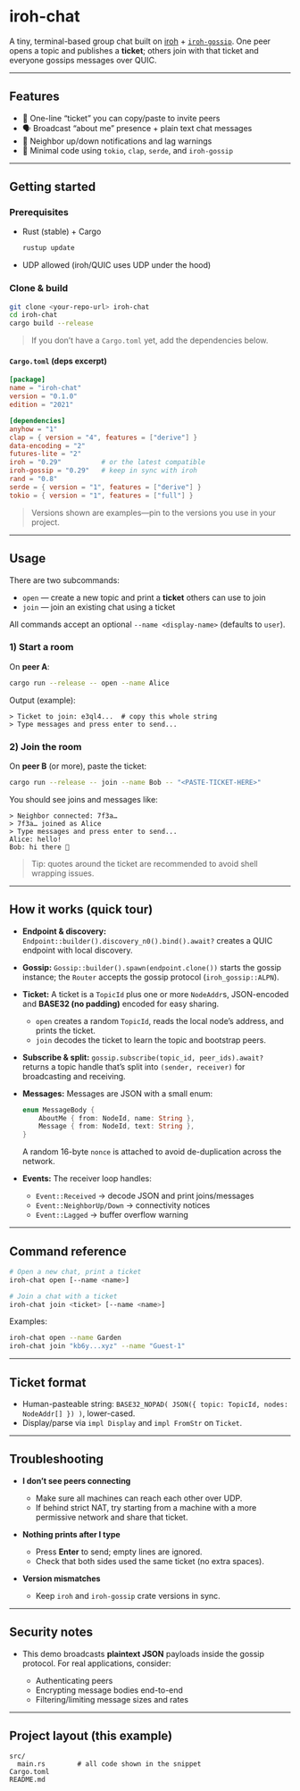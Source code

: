# iroh-chat

A tiny, terminal-based group chat built on [iroh](https://github.com/n0-computer/iroh) + [`iroh-gossip`](https://github.com/n0-computer/iroh/tree/main/iroh-gossip).
One peer opens a topic and publishes a **ticket**; others join with that ticket and everyone gossips messages over QUIC.

---

## Features

* 🔑 One-line “ticket” you can copy/paste to invite peers
* 🗣️ Broadcast “about me” presence + plain text chat messages
* 👀 Neighbor up/down notifications and lag warnings
* 🧰 Minimal code using `tokio`, `clap`, `serde`, and `iroh-gossip`

---

## Getting started

### Prerequisites

* Rust (stable) + Cargo

  ```bash
  rustup update
  ```
* UDP allowed (iroh/QUIC uses UDP under the hood)

### Clone & build

```bash
git clone <your-repo-url> iroh-chat
cd iroh-chat
cargo build --release
```

> If you don’t have a `Cargo.toml` yet, add the dependencies below.

#### `Cargo.toml` (deps excerpt)

```toml
[package]
name = "iroh-chat"
version = "0.1.0"
edition = "2021"

[dependencies]
anyhow = "1"
clap = { version = "4", features = ["derive"] }
data-encoding = "2"
futures-lite = "2"
iroh = "0.29"          # or the latest compatible
iroh-gossip = "0.29"   # keep in sync with iroh
rand = "0.8"
serde = { version = "1", features = ["derive"] }
tokio = { version = "1", features = ["full"] }
```

> Versions shown are examples—pin to the versions you use in your project.

---

## Usage

There are two subcommands:

* `open` — create a new topic and print a **ticket** others can use to join
* `join` — join an existing chat using a ticket

All commands accept an optional `--name <display-name>` (defaults to `user`).

### 1) Start a room

On **peer A**:

```bash
cargo run --release -- open --name Alice
```

Output (example):

```
> Ticket to join: e3ql4...  # copy this whole string
> Type messages and press enter to send...
```

### 2) Join the room

On **peer B** (or more), paste the ticket:

```bash
cargo run --release -- join --name Bob -- "<PASTE-TICKET-HERE>"
```

You should see joins and messages like:

```
> Neighbor connected: 7f3a…
> 7f3a… joined as Alice
> Type messages and press enter to send...
Alice: hello!
Bob: hi there 👋
```

> Tip: quotes around the ticket are recommended to avoid shell wrapping issues.

---

## How it works (quick tour)

* **Endpoint & discovery:**
  `Endpoint::builder().discovery_n0().bind().await?` creates a QUIC endpoint with local discovery.

* **Gossip:**
  `Gossip::builder().spawn(endpoint.clone())` starts the gossip instance; the `Router` accepts the gossip protocol (`iroh_gossip::ALPN`).

* **Ticket:**
  A ticket is a `TopicId` plus one or more `NodeAddr`s, JSON-encoded and **BASE32 (no padding)** encoded for easy sharing.

  * `open` creates a random `TopicId`, reads the local node’s address, and prints the ticket.
  * `join` decodes the ticket to learn the topic and bootstrap peers.

* **Subscribe & split:**
  `gossip.subscribe(topic_id, peer_ids).await?` returns a topic handle that’s split into `(sender, receiver)` for broadcasting and receiving.

* **Messages:**
  Messages are JSON with a small enum:

  ```rust
  enum MessageBody {
      AboutMe { from: NodeId, name: String },
      Message { from: NodeId, text: String },
  }
  ```

  A random 16-byte `nonce` is attached to avoid de-duplication across the network.

* **Events:**
  The receiver loop handles:

  * `Event::Received` → decode JSON and print joins/messages
  * `Event::NeighborUp/Down` → connectivity notices
  * `Event::Lagged` → buffer overflow warning

---

## Command reference

```bash
# Open a new chat, print a ticket
iroh-chat open [--name <name>]

# Join a chat with a ticket
iroh-chat join <ticket> [--name <name>]
```

Examples:

```bash
iroh-chat open --name Garden
iroh-chat join "kb6y...xyz" --name "Guest-1"
```

---

## Ticket format

* Human-pasteable string: `BASE32_NOPAD( JSON({ topic: TopicId, nodes: NodeAddr[] }) )`, lower-cased.
* Display/parse via `impl Display` and `impl FromStr` on `Ticket`.

---

## Troubleshooting

* **I don’t see peers connecting**

  * Make sure all machines can reach each other over UDP.
  * If behind strict NAT, try starting from a machine with a more permissive network and share that ticket.

* **Nothing prints after I type**

  * Press **Enter** to send; empty lines are ignored.
  * Check that both sides used the same ticket (no extra spaces).

* **Version mismatches**

  * Keep `iroh` and `iroh-gossip` crate versions in sync.

---

## Security notes

* This demo broadcasts **plaintext JSON** payloads inside the gossip protocol.
  For real applications, consider:

  * Authenticating peers
  * Encrypting message bodies end-to-end
  * Filtering/limiting message sizes and rates

---

## Project layout (this example)

```
src/
  main.rs        # all code shown in the snippet
Cargo.toml
README.md
```

